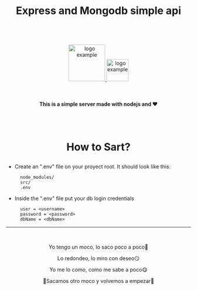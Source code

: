 # <p align="center">Express and Mongodb simple api</p>

<br>
<br>

<p align="center">
	<a href="#" target="_blank " rel="noopener noreferrer">
		<img alt="logo example" width="100" src="https://upload.wikimedia.org/wikipedia/commons/thumb/d/d9/Node.js_logo.svg/885px-Node.js_logo.svg.png">
		<img alt="logo example" width="60" src="https://upload.wikimedia.org/wikipedia/commons/thumb/f/f9/Antu_mongodb.svg/768px-Antu_mongodb.svg.png">
	</a>
</p>

<br>
<h4 align="center">This is a simple server made with nodejs and ♥</h4>
<br>
<br>

# <p align="center">How to Sart?</p>

- Create an ".env" file on your proyect root. It should look like this:

	    node_modules/
	    src/
	    .env

- Inside the ".env" file put your db login credentials

        user = <username>
        password = <password>
        dbName = <dbName>
---

<br>

<p align="center">Yo tengo un moco, lo saco poco a poco🥵</p>
<p align="center">Lo redondeo, lo miro con deseo😏</p>
<p align="center">Yo me lo como, como me sabe a poco😋</p>
<p align="center">🌟Sacamos otro moco y volvemos a empezar🌟</p>

<br>
